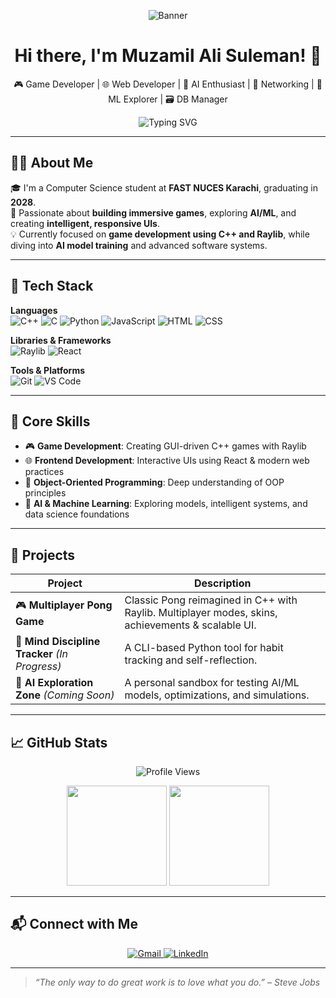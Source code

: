 <!-- Banner Image -->
<p align="center">
  <img src="https://www.canva.com/design/DAGn__xwTlA/RRwgT2ZI3uyp5rIry1c18w/view?utm_content=DAGn__xwTlA&utm_campaign=designshare&utm_medium=link2&utm_source=uniquelinks&utlId=he276476a82" alt="Banner" />
</p>

<h1 align="center">Hi there, I'm Muzamil Ali Suleman! 👋</h1>
<p align="center">
  🎮 Game Developer | 🌐 Web Developer | 🤖 AI Enthusiast | 📡 Networking | 🧠 ML Explorer | 🗃️ DB Manager
</p>

<p align="center">
  <img src="https://readme-typing-svg.herokuapp.com?font=Fira+Code&size=24&pause=1000&color=0A7EB6&center=true&width=800&lines=Aspiring+Software+Engineer;C%2B%2B+Game+Developer;AI+%26+ML+Learner;Full-Stack+Explorer" alt="Typing SVG" />
</p>

---

## 👨‍💻 About Me

🎓 I'm a Computer Science student at **FAST NUCES Karachi**, graduating in **2028**.  
🧠 Passionate about **building immersive games**, exploring **AI/ML**, and creating **intelligent, responsive UIs**.  
💡 Currently focused on **game development using C++ and Raylib**, while diving into **AI model training** and advanced software systems.

---

## 🧰 Tech Stack

**Languages**  
![C++](https://img.shields.io/badge/C++-00599C?style=for-the-badge&logo=cplusplus&logoColor=white)
![C](https://img.shields.io/badge/C-00599C?style=for-the-badge&logo=c&logoColor=white)
![Python](https://img.shields.io/badge/Python-3776AB?style=for-the-badge&logo=python&logoColor=white)
![JavaScript](https://img.shields.io/badge/JavaScript-F7DF1E?style=for-the-badge&logo=javascript&logoColor=black)
![HTML](https://img.shields.io/badge/HTML5-E34F26?style=for-the-badge&logo=html5&logoColor=white)
![CSS](https://img.shields.io/badge/CSS3-1572B6?style=for-the-badge&logo=css3&logoColor=white)

**Libraries & Frameworks**  
![Raylib](https://img.shields.io/badge/Raylib-000000?style=for-the-badge)
![React](https://img.shields.io/badge/React-20232A?style=for-the-badge&logo=react&logoColor=61DAFB)

**Tools & Platforms**  
![Git](https://img.shields.io/badge/Git-F05032?style=for-the-badge&logo=git&logoColor=white)
![VS Code](https://img.shields.io/badge/VS%20Code-007ACC?style=for-the-badge&logo=visual-studio-code&logoColor=white)

---

## 🚀 Core Skills

- 🎮 **Game Development**: Creating GUI-driven C++ games with Raylib
- 🌐 **Frontend Development**: Interactive UIs using React & modern web practices
- 🧩 **Object-Oriented Programming**: Deep understanding of OOP principles
- 🧠 **AI & Machine Learning**: Exploring models, intelligent systems, and data science foundations

---

## 🔧 Projects

| Project | Description |
|--------|-------------|
| 🎮 **Multiplayer Pong Game** | Classic Pong reimagined in C++ with Raylib. Multiplayer modes, skins, achievements & scalable UI. |
| 🧠 **Mind Discipline Tracker** *(In Progress)* | A CLI-based Python tool for habit tracking and self-reflection. |
| 🤖 **AI Exploration Zone** *(Coming Soon)* | A personal sandbox for testing AI/ML models, optimizations, and simulations. |

---

## 📈 GitHub Stats

<p align="center">
  <img src="https://komarev.com/ghpvc/?username=MUZAMILALISULEMAN&label=Profile%20views&color=0e75b6&style=flat" alt="Profile Views" />
</p>

<p align="center">
  <img src="https://github-readme-stats.vercel.app/api?username=MUZAMILALISULEMAN&show_icons=true&theme=default" height="160" />
  <img src="https://github-readme-stats.vercel.app/api/top-langs/?username=MUZAMILALISULEMAN&layout=compact&theme=default" height="160" />
</p>


---

## 📬 Connect with Me

<p align="center">
  <a href="mailto:muzamil.ali1099@gmail.com">
    <img src="https://img.shields.io/badge/Gmail-D14836?style=for-the-badge&logo=gmail&logoColor=white" alt="Gmail" />
  </a>
  <a href="https://www.linkedin.com/in/your-linkedin-id/">
    <img src="https://img.shields.io/badge/LinkedIn-0077B5?style=for-the-badge&logo=linkedin&logoColor=white" alt="LinkedIn" />
  </a>
</p>

---

> *“The only way to do great work is to love what you do.” – Steve Jobs*
